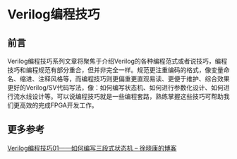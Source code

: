 # Verilog编程技巧

## 前言

Verilog编程技巧系列文章将聚焦于介绍Verilog的各种编程范式或者说技巧，编程技巧和编程规范有部分重合，但并非完全一样。规范更注重编码的格式，像变量命名、缩进、注释风格等，而编程技巧则更偏重更直观易读、更便于维护、综合效果更好的Verilog/SV代码写法，像：如何编写状态机、如何进行参数化设计、如何进行流水线设计等。可以说编程技巧就是一些编程套路，熟练掌握这些技巧可帮助我们更高效的完成FPGA开发工作。

## 更多参考

[Verilog编程技巧01——如何编写三段式状态机 – 徐晓康的博客](https://www.myhardware.top/verilog编程技巧01-如何编写三段式状态机/)